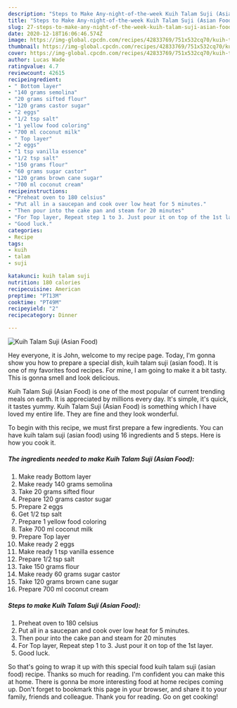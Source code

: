 ```yaml
---
description: "Steps to Make Any-night-of-the-week Kuih Talam Suji (Asian Food)"
title: "Steps to Make Any-night-of-the-week Kuih Talam Suji (Asian Food)"
slug: 27-steps-to-make-any-night-of-the-week-kuih-talam-suji-asian-food
date: 2020-12-18T16:06:46.574Z
image: https://img-global.cpcdn.com/recipes/42833769/751x532cq70/kuih-talam-suji-asian-food-recipe-main-photo.jpg
thumbnail: https://img-global.cpcdn.com/recipes/42833769/751x532cq70/kuih-talam-suji-asian-food-recipe-main-photo.jpg
cover: https://img-global.cpcdn.com/recipes/42833769/751x532cq70/kuih-talam-suji-asian-food-recipe-main-photo.jpg
author: Lucas Wade
ratingvalue: 4.7
reviewcount: 42615
recipeingredient:
- " Bottom layer"
- "140 grams semolina"
- "20 grams sifted flour"
- "120 grams castor sugar"
- "2 eggs"
- "1/2 tsp salt"
- "1 yellow food coloring"
- "700 ml coconut milk"
- " Top layer"
- "2 eggs"
- "1 tsp vanilla essence"
- "1/2 tsp salt"
- "150 grams flour"
- "60 grams sugar castor"
- "120 grams brown cane sugar"
- "700 ml coconut cream"
recipeinstructions:
- "Preheat oven to 180 celsius"
- "Put all in a saucepan and cook over low heat for 5 minutes."
- "Then pour into the cake pan and steam for 20 minutes"
- "For Top layer, Repeat step 1 to 3. Just pour it on top of the 1st layer."
- "Good luck."
categories:
- Recipe
tags:
- kuih
- talam
- suji

katakunci: kuih talam suji 
nutrition: 180 calories
recipecuisine: American
preptime: "PT13M"
cooktime: "PT49M"
recipeyield: "2"
recipecategory: Dinner

---
```



![Kuih Talam Suji (Asian Food)](https://img-global.cpcdn.com/recipes/42833769/751x532cq70/kuih-talam-suji-asian-food-recipe-main-photo.jpg)

Hey everyone, it is John, welcome to my recipe page. Today, I'm gonna show you how to prepare a special dish, kuih talam suji (asian food). It is one of my favorites food recipes. For mine, I am going to make it a bit tasty. This is gonna smell and look delicious.

Kuih Talam Suji (Asian Food) is one of the most popular of current trending meals on earth. It is appreciated by millions every day. It's simple, it's quick, it tastes yummy. Kuih Talam Suji (Asian Food) is something which I have loved my entire life. They are fine and they look wonderful.




To begin with this recipe, we must first prepare a few ingredients. You can have kuih talam suji (asian food) using 16 ingredients and 5 steps. Here is how you cook it.

<!--inarticleads1-->

##### The ingredients needed to make Kuih Talam Suji (Asian Food):

1. Make ready  Bottom layer
1. Make ready 140 grams semolina
1. Take 20 grams sifted flour
1. Prepare 120 grams castor sugar
1. Prepare 2 eggs
1. Get 1/2 tsp salt
1. Prepare 1 yellow food coloring
1. Take 700 ml coconut milk
1. Prepare  Top layer
1. Make ready 2 eggs
1. Make ready 1 tsp vanilla essence
1. Prepare 1/2 tsp salt
1. Take 150 grams flour
1. Make ready 60 grams sugar castor
1. Take 120 grams brown cane sugar
1. Prepare 700 ml coconut cream




<!--inarticleads2-->

##### Steps to make Kuih Talam Suji (Asian Food):

1. Preheat oven to 180 celsius
1. Put all in a saucepan and cook over low heat for 5 minutes.
1. Then pour into the cake pan and steam for 20 minutes
1. For Top layer, Repeat step 1 to 3. Just pour it on top of the 1st layer.
1. Good luck.




So that's going to wrap it up with this special food kuih talam suji (asian food) recipe. Thanks so much for reading. I'm confident you can make this at home. There is gonna be more interesting food at home recipes coming up. Don't forget to bookmark this page in your browser, and share it to your family, friends and colleague. Thank you for reading. Go on get cooking!
